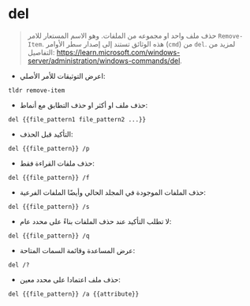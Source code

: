 # del

> حذف ملف واحد او مجموعه من الملفات.
> وهو الاسم المستعار للامر `Remove-Item`.
> هذه الوثائق تستند إلى إصدار سطر الأوامر (`cmd`) من `del`.
> لمزيد من التفاصيل: <https://learn.microsoft.com/windows-server/administration/windows-commands/del>.

- اعرض التوثيقات للأمر الأصلي:

`tldr remove-item`

- حذف ملف او أكثر او حذف التطابق مع أنماط:

`del {{file_pattern1 file_pattern2 ...}}`

- التأكيد قبل الحذف:

`del {{file_pattern}} /p`

- حذف ملفات القراءة فقط:

`del {{file_pattern}} /f`

- حذف الملفات الموجودة في المجلد الحالي وأيضًا الملفات الفرعية:

`del {{file_pattern}} /s`

- لا تطلب التأكيد عند حذف الملفات بناءً على محدد عام:

`del {{file_pattern}} /q`

- عرض المساعدة وقائمة السمات المتاحة:

`del /?`

- حذف ملف اعتمادا على محدد معين:

`del {{file_pattern}} /a {{attribute}}`
